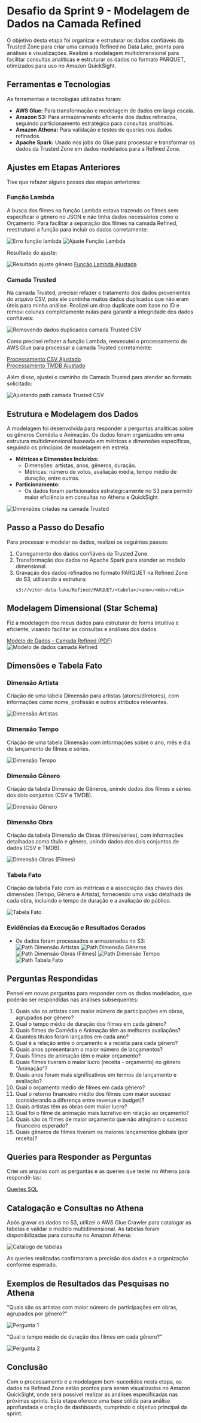<h1>Desafio da Sprint 9 - Modelagem de Dados na Camada Refined</h1>
<p>O objetivo desta etapa foi organizar e estruturar os dados confiáveis da Trusted Zone para criar uma camada Refined no Data Lake, pronta para análises e visualizações. Realizei a modelagem multidimensional para facilitar consultas analíticas e estruturar os dados no formato PARQUET, otimizados para uso no Amazon QuickSight.</p>

<h2>Ferramentas e Tecnologias</h2>
<p>As ferramentas e tecnologias utilizadas foram:</p>
<ul>
  <li><strong>AWS Glue:</strong> Para transformação e modelagem de dados em larga escala.</li>
  <li><strong>Amazon S3:</strong> Para armazenamento eficiente dos dados refinados, seguindo particionamento estratégico para consultas analíticas.</li>
  <li><strong>Amazon Athena:</strong> Para validação e testes de queries nos dados refinados.</li>
  <li><strong>Apache Spark:</strong> Usado nos jobs do Glue para processar e transformar os dados da Trusted Zone em dados modelados para a Refined Zone.</li>
</ul>

<h2>Ajustes em Etapas Anteriores</h2>
<p>Tive que refazer alguns passos das etapas anteriores:</p>

<h3>Função Lambda</h3>
<p>A busca dos filmes na função Lambda estava trazendo os filmes sem especificar o gênero no JSON e não tinha dados necessários como o Orçamento. Para facilitar a separação dos filmes na camada Refined, reestruturei a função para incluir os dados corretamente:</p>
<img src="../Evidencias/erro_genero_lambda.png" alt="Erro função lambda">
<img src="../Evidencias/ajustes_lambda.png" alt="Ajuste Função Lambda">
<p>Resultado do ajuste:</p>
<img src="../Evidencias/ajuste_json_lambda.png" alt="Resultado ajuste gênero">
<a href="../../Sprint-7/Desafio/lambda_function.py">Função Lambda Ajustada</a>

<h3>Camada Trusted</h3>
<p>Na camada Trusted, precisei refazer o tratamento dos dados provenientes do arquivo CSV, pois ele continha muitos dados duplicados que não eram úteis para minha análise. Realizei um drop duplicate com base no ID e removi colunas completamente nulas para garantir a integridade dos dados confiáveis:</p>
<img src="../Evidencias/removendo_duplicados_csv_id.png" alt="Removendo dados duplicados camada Trusted CSV">
<p>Como precisei refazer a função Lambda, reexecutei o processamento do AWS Glue para processar a camada Trusted corretamente:</p>
<a href="../../Sprint-8/Desafio/processamento_csv.py">Processamento CSV Ajustado</a><br>
<a href="../../Sprint-8/Desafio/processamento_tmdb.py">Processamento TMDB Ajustado</a>
<p>Além disso, ajustei o caminho da Camada Trusted para atender ao formato solicitado:</p>
<img src="../Evidencias/ajustes_path_csv_trusted.png" alt="Ajustando path camada Trusted CSV">

<h2>Estrutura e Modelagem dos Dados</h2>
<p>A modelagem foi desenvolvida para responder a perguntas analíticas sobre os gêneros Comédia e Animação. Os dados foram organizados em uma estrutura multidimensional baseada em métricas e dimensões específicas, seguindo os princípios de modelagem em estrela.</p>
<ul>
  <li><strong>Métricas e Dimensões Incluídas:</strong>
    <ul>
      <li>Dimensões: artistas, anos, gêneros, duração.</li>
      <li>Métricas: número de votos, avaliação média, tempo médio de duração, entre outros.</li>
    </ul>
  </li>
  <li><strong>Particionamento:</strong>
    <ul>
      <li>Os dados foram particionados estrategicamente no S3 para permitir maior eficiência em consultas no Athena e QuickSight.</li>
    </ul>
  </li>
</ul>
<img src="../Evidencias/dimensoes_criadas.png" alt="Dimensões criadas na camada Trusted">

<h2>Passo a Passo do Desafio</h2>
<p>Para processar e modelar os dados, realizei os seguintes passos:</p>
<ol>
  <li>Carregamento dos dados confiáveis da Trusted Zone.</li>
  <li>Transformação dos dados no Apache Spark para atender ao modelo dimensional.</li>
  <li>Gravação dos dados refinados no formato PARQUET na Refined Zone do S3, utilizando a estrutura:</li>
  <pre><code>s3://vitor-data-lake/Refined/PARQUET/&lt;tabela&gt;/&lt;ano&gt;/&lt;mês&gt;/&lt;dia&gt;</code></pre>
</ol>

<h2>Modelagem Dimensional (Star Schema)</h2>
<p>Fiz a modelagem dos meus dados para estruturar de forma intuitiva e eficiente, visando facilitar as consultas e análises dos dados.</p>
<a href="modelagem.drawio.pdf">Modelo de Dados - Camada Refined (PDF)</a>
<img src="../Desafio/modelagem.drawio_page-0001.jpg" alt="Modelo de dados camada Refined">

<h2>Dimensões e Tabela Fato</h2>

<h3>Dimensão Artista</h3>
<p>Criação de uma tabela Dimensão para artistas (atores/diretores), com informações como nome, profissão e outros atributos relevantes.</p>
<img src="../Evidencias/script_03.png" alt="Dimensão Artistas">

<h3>Dimensão Tempo</h3>
<p>Criação de uma tabela Dimensão com informações sobre o ano, mês e dia de lançamento de filmes e séries.</p>
<img src="../Evidencias/script_04.png" alt="Dimensão Tempo">

<h3>Dimensão Gênero</h3>
<p>Criação da tabela Dimensão de Gêneros, unindo dados dos filmes e séries dos dois conjuntos (CSV e TMDB).</p>
<img src="../Evidencias/script_05.png" alt="Dimensão Gênero">

<h3>Dimensão Obra</h3>
<p>Criação da tabela Dimensão de Obras (filmes/séries), com informações detalhadas como título e gênero, unindo dados dos dois conjuntos de dados (CSV e TMDB).</p>
<img src="../Evidencias/script_06.png" alt="Dimensão Obras (Filmes)">

<h3>Tabela Fato</h3>
<p>Criação da tabela Fato com as métricas e a associação das chaves das dimensões (Tempo, Gênero e Artista), fornecendo uma visão detalhada de cada obra, incluindo o tempo de duração e a avaliação do público.</p>
<img src="../Evidencias/script_07.png" alt="Tabela Fato">

<h3>Evidências da Execução e Resultados Gerados</h3>
<ul>
  <li>Os dados foram processados e armazenados no S3:</li>
  <img src="../Evidencias/path_dimArtistas.png" alt="Path Dimensão Artistas">
  <img src="../Evidencias/path_dimGeneros.png" alt="Path Dimensão Gêneros">
  <img src="../Evidencias/path_dimObras.png" alt="Path Dimensão Obras (Filmes)">
  <img src="../Evidencias/path_dimTempo.png" alt="Path Dimensão Tempo">
  <img src="../Evidencias/path_tabelafato.png" alt="Path Tabela Fato">
</ul>

<h2>Perguntas Respondidas</h2>
<p>Pensei em novas perguntas para responder com os dados modelados, que poderão ser respondidas nas análises subsequentes:</p>
<ol>
  <li>Quais são os artistas com maior número de participações em obras, agrupados por gênero?</li>
  <li>Qual o tempo médio de duração dos filmes em cada gênero?</li>
  <li>Quais filmes de Comédia e Animação têm as melhores avaliações?</li>
  <li>Quantos títulos foram lançados em cada ano?</li>
  <li>Qual é a relação entre o orçamento e a receita para cada gênero?</li>
  <li>Quais anos apresentaram o maior número de lançamentos?</li>
  <li>Quais filmes de animação têm o maior orçamento?</li>
  <li>Quais filmes tiveram o maior lucro (receita - orçamento) no gênero "Animação"?</li>
  <li>Quais anos foram mais significativos em termos de lançamento e avaliação?</li>
  <li>Qual o orçamento médio de filmes em cada gênero?</li>
  <li>Qual o retorno financeiro médio dos filmes com maior sucesso (considerando a diferença entre revenue e budget)?</li>
  <li>Quais artistas têm as obras com maior lucro?</li>
  <li>Qual foi o filme de animação mais lucrativo em relação ao orçamento?</li>
  <li>Quais são os filmes de maior orçamento que não atingiram o sucesso financeiro esperado?</li>
  <li>Quais gêneros de filmes tiveram os maiores lançamentos globais (por receita)?</li>
</ol>

<h2>Queries para Responder as Perguntas</h2>
<p>Criei um arquivo com as perguntas e as queries que testei no Athena para respondê-las:</p>
<a href="queries.txt">Queries SQL</a>

<h2>Catalogação e Consultas no Athena</h2>
<p>Após gravar os dados no S3, utilizei o AWS Glue Crawler para catalogar as tabelas e validar o modelo multidimensional. As tabelas foram disponibilizadas para consulta no Amazon Athena:</p>
<img src="../Evidencias/dados_glue_catalog.png" alt="Catálogo de tabelas">
<p>As queries realizadas confirmaram a precisão dos dados e a organização conforme esperado.</p>

<h2>Exemplos de Resultados das Pesquisas no Athena</h2>

<p>"Quais são os artistas com maior número de participações em obras, agrupados por gênero?"</p>
<img src="../Evidencias/teste_athena_artistas.png" alt="Pergunta 1">

<p>"Qual o tempo médio de duração dos filmes em cada gênero?"</p>
<img src="../Evidencias/teste_athena_tempo_medio.png" alt="Pergunta 2">

<h2>Conclusão</h2>
<p>Com o processamento e a modelagem bem-sucedidos nesta etapa, os dados na Refined Zone estão prontos para serem visualizados no Amazon QuickSight, onde será possível realizar as análises especificadas nas próximas sprints. Esta etapa oferece uma base sólida para análise aprofundada e criação de dashboards, cumprindo o objetivo principal da sprint.</p>
